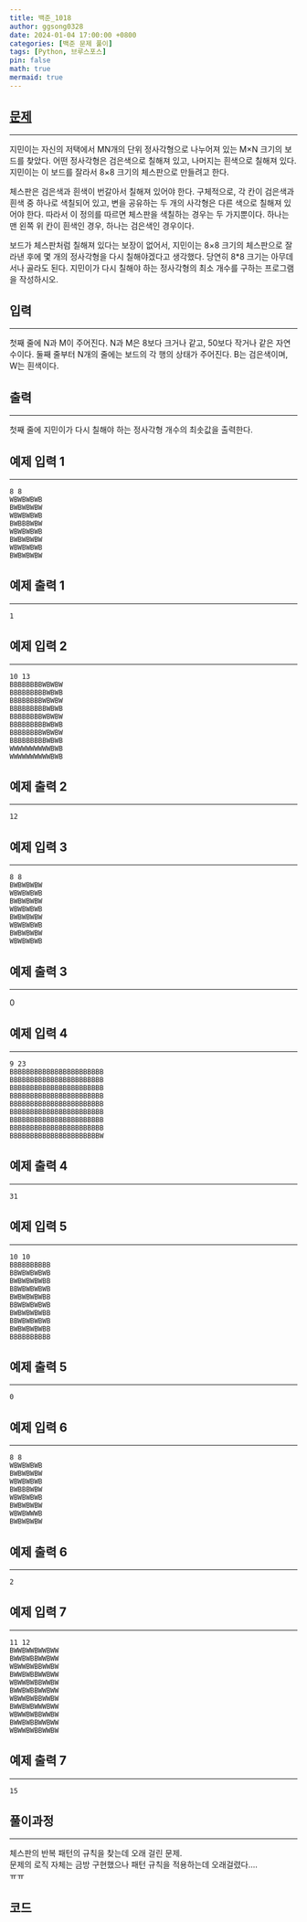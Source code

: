 ```yaml
---
title: 백준_1018
author: ggsong0328
date: 2024-01-04 17:00:00 +0800
categories: [백준 문제 풀이]
tags: [Python, 브루스포스]
pin: false
math: true
mermaid: true
---
```


## **[문제](https://www.acmicpc.net/problem/1018)**

---

지민이는 자신의 저택에서 MN개의 단위 정사각형으로 나누어져 있는 M×N 크기의 보드를 찾았다. 어떤 정사각형은 검은색으로 칠해져 있고, 나머지는 흰색으로 칠해져 있다. 지민이는 이 보드를 잘라서 8×8 크기의 체스판으로 만들려고 한다.

체스판은 검은색과 흰색이 번갈아서 칠해져 있어야 한다. 구체적으로, 각 칸이 검은색과 흰색 중 하나로 색칠되어 있고, 변을 공유하는 두 개의 사각형은 다른 색으로 칠해져 있어야 한다. 따라서 이 정의를 따르면 체스판을 색칠하는 경우는 두 가지뿐이다. 하나는 맨 왼쪽 위 칸이 흰색인 경우, 하나는 검은색인 경우이다.

보드가 체스판처럼 칠해져 있다는 보장이 없어서, 지민이는 8×8 크기의 체스판으로 잘라낸 후에 몇 개의 정사각형을 다시 칠해야겠다고 생각했다. 당연히 8\*8 크기는 아무데서나 골라도 된다. 지민이가 다시 칠해야 하는 정사각형의 최소 개수를 구하는 프로그램을 작성하시오.

## **입력**

---

첫째 줄에 N과 M이 주어진다. N과 M은 8보다 크거나 같고, 50보다 작거나 같은 자연수이다. 둘째 줄부터 N개의 줄에는 보드의 각 행의 상태가 주어진다. B는 검은색이며, W는 흰색이다.

## **출력**

---

첫째 줄에 지민이가 다시 칠해야 하는 정사각형 개수의 최솟값을 출력한다.

## 예제 입력 1

---

    8 8
    WBWBWBWB
    BWBWBWBW
    WBWBWBWB
    BWBBBWBW
    WBWBWBWB
    BWBWBWBW
    WBWBWBWB
    BWBWBWBW

## 예제 출력 1

---

    1

## 예제 입력 2

---

    10 13
    BBBBBBBBWBWBW
    BBBBBBBBBWBWB
    BBBBBBBBWBWBW
    BBBBBBBBBWBWB
    BBBBBBBBWBWBW
    BBBBBBBBBWBWB
    BBBBBBBBWBWBW
    BBBBBBBBBWBWB
    WWWWWWWWWWBWB
    WWWWWWWWWWBWB

## 예제 출력 2

---

    12

## 예제 입력 3

---

    8 8
    BWBWBWBW
    WBWBWBWB
    BWBWBWBW
    WBWBWBWB
    BWBWBWBW
    WBWBWBWB
    BWBWBWBW
    WBWBWBWB

## 예제 출력 3

---

0

## 예제 입력 4

---

    9 23
    BBBBBBBBBBBBBBBBBBBBBBB
    BBBBBBBBBBBBBBBBBBBBBBB
    BBBBBBBBBBBBBBBBBBBBBBB
    BBBBBBBBBBBBBBBBBBBBBBB
    BBBBBBBBBBBBBBBBBBBBBBB
    BBBBBBBBBBBBBBBBBBBBBBB
    BBBBBBBBBBBBBBBBBBBBBBB
    BBBBBBBBBBBBBBBBBBBBBBB
    BBBBBBBBBBBBBBBBBBBBBBW

## 예제 출력 4

---

    31

## 예제 입력 5

---

    10 10
    BBBBBBBBBB
    BBWBWBWBWB
    BWBWBWBWBB
    BBWBWBWBWB
    BWBWBWBWBB
    BBWBWBWBWB
    BWBWBWBWBB
    BBWBWBWBWB
    BWBWBWBWBB
    BBBBBBBBBB

## 예제 출력 5

---

    0

## 예제 입력 6

---

    8 8
    WBWBWBWB
    BWBWBWBW
    WBWBWBWB
    BWBBBWBW
    WBWBWBWB
    BWBWBWBW
    WBWBWWWB
    BWBWBWBW

## 예제 출력 6

---

    2

## 예제 입력 7

---

    11 12
    BWWBWWBWWBWW
    BWWBWBBWWBWW
    WBWWBWBBWWBW
    BWWBWBBWWBWW
    WBWWBWBBWWBW
    BWWBWBBWWBWW
    WBWWBWBBWWBW
    BWWBWBWWWBWW
    WBWWBWBBWWBW
    BWWBWBBWWBWW
    WBWWBWBBWWBW

## 예제 출력 7

---

    15

## **풀이과정**

---

체스판의 반복 패턴의 규칙을 찾는데 오래 걸린 문제. <br>
문제의 로직 자체는 금방 구현했으나 패턴 규칙을 적용하는데 오래걸렸다....<br>
ㅠㅠ

## **코드**

<script src="https://gist.github.com/ggsong0328/37f504a5718725489a3917a8b9a0f72b.js"></script>
